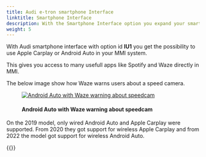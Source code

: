 ```yaml
---
title: Audi e-tron smartphone Interface
linktitle: Smartphone Interface
description: With the Smartphone Interface option you expand your smartphone in to the MMI system
weight: 5
---
```

<!-- markdownlint-disable MD033 -->

With Audi smartphone interface with option id **IU1** you get the possibility to use Apple Carplay or Android Auto in your MMI system.

This gives you access to many usefull apps like Spotify and Waze directly in MMI.

The below image show how Waze warns users about a speed camera.

<figure>
    <a href="https://media.electrichasgoneaudi.net/multimedia/models/e-tron/technology/uiandoperations/smartphoneinterface/speedcam.jpg">
        <img src="https://media.electrichasgoneaudi.net/multimedia/models/e-tron/technology/uiandoperations/smartphoneinterface/speedcams.jpg"
        class="img-fluid" alt="Android Auto with Waze warning about speedcam" title="Android Auto with Waze warning about speedcam">
    </a>
    <figcaption><h4>Android Auto with Waze warning about speedcam</h4></figcaption>
</figure>

On the 2019 model, only wired Android Auto and Apple Carplay were supported. From 2020 they got support for wireless Apple Carplay and from 2022 the model got support for wireless Android Auto.

{{<children description="true" />}}
